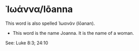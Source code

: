 # Ἰωάννα/Iōanna

This word is also spelled Ἰωανάν (Iōanan).

* This word is the name Joanna. It is the name of a woman.

See: Luke 8:3; 24:10
